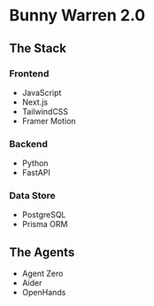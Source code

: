 # Bunny Warren 2.0 <i class="fas fa-bolt"></i>

## The Stack

### Frontend

- JavaScript
- Next.js
- TailwindCSS
- Framer Motion

### Backend

- Python
- FastAPI

### Data Store

- PostgreSQL
- Prisma ORM

## The Agents

- Agent Zero
- Aider
- OpenHands
